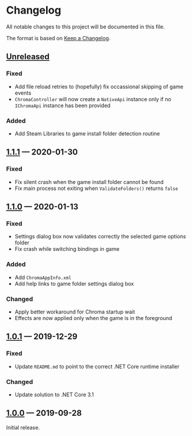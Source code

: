 # Changelog

All notable changes to this project will be documented in this file.

The format is based on [Keep a Changelog](http://keepachangelog.com/en/1.0.0/).

## [Unreleased](https://github.com/poveden/EliteChroma/compare/v1.1.1...HEAD)

### Fixed

- Add file reload retries to (hopefully) fix occassional skipping of game events
- `ChromaController` will now create a `NativeApi` instance only if no `IChromaApi` instance has been provided

### Added

- Add Steam Libraries to game install folder detection routine

## [1.1.1](https://github.com/poveden/EliteChroma/compare/v1.1.0...v1.1.1) — 2020-01-30

### Fixed

- Fix silent crash when the game install folder cannot be found
- Fix main process not exiting when `ValidateFolders()` returns `false`

## [1.1.0](https://github.com/poveden/EliteChroma/compare/v1.0.1...v1.1.0) — 2020-01-13

### Fixed

- Settings dialog box now validates correctly the selected game options folder
- Fix crash while switching bindings in game

### Added

- Add `ChromaAppInfo.xml`
- Add help links to game folder settings dialog box

### Changed

- Apply better workaround for Chroma startup wait
- Effects are now applied only when the game is in the foreground

## [1.0.1](https://github.com/poveden/EliteChroma/compare/v1.0.0...v1.0.1) — 2019-12-29

### Fixed

- Update `README.md` to point to the correct .NET Core runtime installer

### Changed

- Update solution to .NET Core 3.1

## [1.0.0](https://github.com/poveden/EliteChroma/releases/tag/v1.0.0) — 2019-09-28

Initial release.
